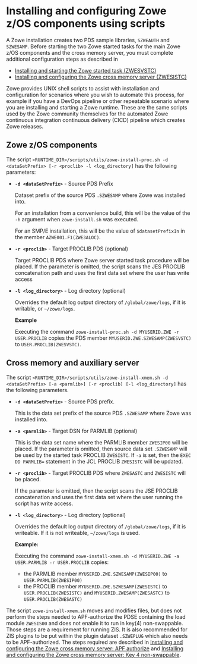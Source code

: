 # Installing and configuring Zowe z/OS components using scripts

A Zowe installation creates two PDS sample libraries, `SZWEAUTH` and `SZWESAMP`. Before starting the two Zowe started tasks for the main Zowe z/OS components and the cross memory server, you must complete additional configuration steps as described in
  - [Installing and starting the Zowe started task (ZWESVSTC)](configure-zowe-server.md) 
  - [Installing and configuring the Zowe cross memory server (ZWESISTC)](configure-xmem-server.md)

Zowe provides UNIX shell scripts to assist with installation and configuration for scenarios where you wish to automate this process, for example if you have a DevOps pipeline or other repeatable scenario where you are installing and starting a Zowe runtime. These are the same scripts used by the Zowe community themselves for the automated Zowe continuous integration continuous delivery (CICD) pipeline which creates Zowe releases.

## Zowe z/OS components

The script `<RUNTIME_DIR>/scripts/utils/zowe-install-proc.sh -d <dataSetPrefix> [-r <proclib> -l <log_directory]` has the following parameters:

- **`-d <dataSetPrefix>`** - Source PDS Prefix

   Dataset prefix of the source PDS `.SZWESAMP` where Zowe was installed into.  

   For an installation from a convenience build, this will be the value of the `-h` argument when `zowe-install.sh` was executed.

   For an SMP/E installation, this will be the value of `$datasetPrefixIn` in the member `AZWE001.F1(ZWE3ALOC)`.

- **`-r <proclib>`** - Target PROCLIB PDS (optional)
   
   Target PROCLIB PDS where Zowe server started task procedure will be placed. If the parameter is omitted, the script scans the JES PROCLIB concatenation path and uses the first data set where the user has write access

- **`-l <log_directory>`** - Log directory (optional)

   Overrides the default log output directory of `/global/zowe/logs`, if it is writable, or `~/zowe/logs`.
   
   **Example**

   Executing the command `zowe-install-proc.sh -d MYUSERID.ZWE -r USER.PROCLIB` copies the PDS member `MYUSERID.ZWE.SZWESAMP(ZWESVSTC)` to `USER.PROCLIB(ZWESVSTC)`.


## Cross memory and auxiliary server 

The script `<RUNTIME_DIR>/scripts/utils/zowe-install-xmem.sh -d <dataSetPrefix> [-a <parmlib>] [-r <proclib] [-l <log_directory]` has the following parameters.

- **`-d <dataSetPrefix>`** - Source PDS prefix.
  
  This is the data set prefix of the source PDS `.SZWESAMP` where Zowe was installed into.   

- **`-a <parmlib>`** - Target DSN for PARMLIB (optional)

  This is the data set name where the PARMLIB member `ZWESIP00` will be placed. If the parameter is omitted, then source data set `.SZWESAMP` will be used by the started task PROCLIB `ZWESISTC`.  If `-a` is set, then the `EXEC DD PARMLIB=` statement in the JCL PROCLIB `ZWESISTC` will be updated.  

- **`-r <proclib>`** - Target PROCLIB PDS where `ZWESASTC` and `ZWESISTC` will be placed. 

  If the parameter is omitted, then the script scans the JSE PROCLIB concatenation and uses the first data set where the user running the script has write access.  

- **`-l <log_directory>`** - Log directory (optional)

  Overrides the default log output directory of `/global/zowe/logs`, if it is writeable.  If it is not writeable, `~/zowe/logs` is used.  

  **Example:**

  Executing the command `zowe-install-xmem.sh -d MYUSERID.ZWE -a USER.PARMLIB -r USER.PROCLIB` copies:

  - the PARMLIB member `MYUSERID.ZWE.SZWESAMP(ZWESIP00)` to `USER.PARMLIB(ZWESIP00)`
  - the PROCLIB member `MYUSERID.ZWE.SZWESAMP(ZWESISTC)` to `USER.PROCLIB(ZWESISTC)` and `MYUSERID.ZWESAMP(ZWESASTC)` to `USER.PROCLIB(ZWESASTC)`

The script `zowe-install-xmem.sh` moves and modifies files, but does not perform the steps needed to APF-authorize the PDSE containing the load module `ZWESIS00` and does not enable it to run in key(4) non-swappable. Those steps are a requirement for running ZIS. It is also recommended for ZIS plugins to be put within the plugin dataset `.SZWEPLUG` which also needs to be APF-authorized.  The steps required are described in [Installing and configuring the Zowe cross memory server: APF authorize](configure-xmem-server.md#apf-authorize) and [Installing and configuring the Zowe cross memory server: Key 4 non-swappable](configure-xmem-server.md#key-4-non-swappable).

